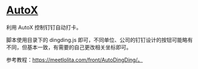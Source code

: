 # [AutoX](https://github.com/kkevsekk1/AutoX)

利用 AutoX 控制钉钉自动打卡。

脚本使用目录下的 dingding.js 即可，不同单位、公司的钉钉设计的按钮可能略有不同，但基本一致，有需要的自己更改相关坐标即可。

参考教程：https://meetlolita.com/front/AutoDingDing/。
